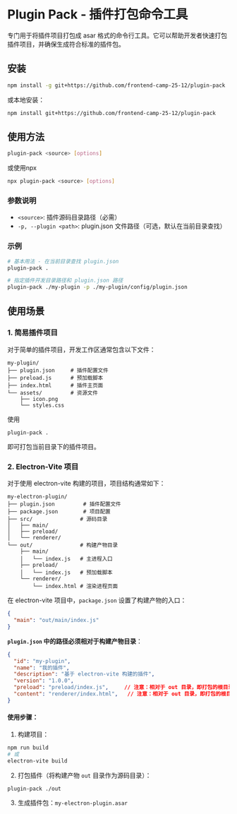 # Plugin Pack - 插件打包命令工具

专门用于将插件项目打包成 asar 格式的命令行工具。它可以帮助开发者快速打包插件项目，并确保生成符合标准的插件包。

## 安装

```bash
npm install -g git+https://github.com/frontend-camp-25-12/plugin-pack
```

或本地安装：

```bash
npm install git+https://github.com/frontend-camp-25-12/plugin-pack
```

## 使用方法

```bash
plugin-pack <source> [options]
```
或使用npx
```bash
npx plugin-pack <source> [options]
```

### 参数说明

- `<source>`: 插件源码目录路径（必需）
- `-p, --plugin <path>`: plugin.json 文件路径（可选，默认在当前目录查找）

### 示例

```bash
# 基本用法 - 在当前目录查找 plugin.json
plugin-pack .

# 指定插件开发目录路径和 plugin.json 路径
plugin-pack ./my-plugin -p ./my-plugin/config/plugin.json
```

## 使用场景

### 1. 简易插件项目

对于简单的插件项目，开发工作区通常包含以下文件：

```
my-plugin/
├── plugin.json     # 插件配置文件
├── preload.js      # 预加载脚本
├── index.html      # 插件主页面
└── assets/         # 资源文件
    ├── icon.png
    └── styles.css
```

使用
```shell
plugin-pack .
```
即可打包当前目录下的插件项目。

### 2. Electron-Vite 项目

对于使用 electron-vite 构建的项目，项目结构通常如下：

```
my-electron-plugin/
├── plugin.json         # 插件配置文件
├── package.json        # 项目配置
├── src/               # 源码目录
│   ├── main/
│   ├── preload/
│   └── renderer/
└── out/               # 构建产物目录
    ├── main/
    │   └── index.js   # 主进程入口
    ├── preload/
    │   └── index.js   # 预加载脚本
    └── renderer/
        └── index.html # 渲染进程页面
```

在 electron-vite 项目中，`package.json` 设置了构建产物的入口：

```json
{
  "main": "out/main/index.js"
}
```

**`plugin.json` 中的路径必须相对于构建产物目录**：

```json
{
  "id": "my-plugin",
  "name": "我的插件",
  "description": "基于 electron-vite 构建的插件",
  "version": "1.0.0",
  "preload": "preload/index.js",     // 注意：相对于 out 目录，即打包的根目录
  "content": "renderer/index.html",   // 注意：相对于 out 目录，即打包的根目录
}
```

#### 使用步骤：

1. 构建项目：

```bash
npm run build
# 或
electron-vite build
```

2. 打包插件（将构建产物 `out` 目录作为源码目录）：

```bash
plugin-pack ./out
```

3. 生成插件包：`my-electron-plugin.asar`
